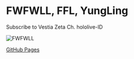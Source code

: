 # FWFWLL, FFL, YungLing

Subscribe to Vestia Zeta Ch. hololive-ID

![FWFWLL](https://count.getloli.com/get/@:FWFWLL?theme=rule34)

[GitHub Pages](https://fwfwll.github.io)
